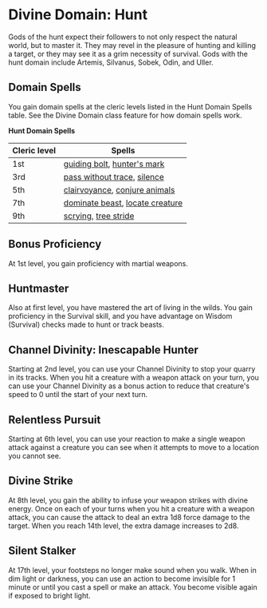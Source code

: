 # Divine Domain: Hunt
Gods of the hunt expect their followers to not only respect the natural world, but to master it. They may revel in the pleasure of hunting and killing a target, or they may see it as a grim necessity of survival. Gods with the hunt domain include Artemis, Silvanus, Sobek, Odin, and Uller.

## Domain Spells
You gain domain spells at the cleric levels listed in the Hunt Domain Spells table. See the Divine Domain class feature for how domain spells work.

**Hunt Domain Spells**

Cleric level | Spells
------------ | ------
1st | [guiding bolt](../../Magic/Spells/guiding-bolt.md), [hunter's mark](../../Magic/Spells/hunters-mark.md)
3rd | [pass without trace](../../Magic/Spells/pass-without-trace.md), [silence](../../Magic/Spells/silence.md)
5th | [clairvoyance](../../Magic/Spells/clairvoyance.md), [conjure animals](../../Magic/Spells/conjure-animals.md)
7th | [dominate beast](../../Magic/Spells/dominate-beast.md), [locate creature](../../Magic/Spells/locate-creature.md)
9th | [scrying](../../Magic/Spells/scrying.md), [tree stride](../../Magic/Spells/tree-stride.md)

## Bonus Proficiency
At 1st level, you gain proficiency with martial weapons.

## Huntmaster
Also at first level, you have mastered the art of living in the wilds. You gain proficiency in the Survival skill, and you have advantage on Wisdom (Survival) checks made to hunt or track beasts.

## Channel Divinity: Inescapable Hunter
Starting at 2nd level, you can use your Channel Divinity to stop your quarry in its tracks. When you hit a creature with a weapon attack on your turn, you can use your Channel Divinity as a bonus action to reduce that creature's speed to 0 until the start of your next turn.

## Relentless Pursuit
Starting at 6th level, you can use your reaction to make a single weapon attack against a creature you can see when it attempts to move to a location you cannot see.

## Divine Strike
At 8th level, you gain the ability to infuse your weapon strikes with divine energy. Once on each of your turns when you hit a creature with a weapon attack, you can cause the attack to deal an extra 1d8 force damage to the target. When you reach 14th level, the extra damage increases to 2d8.

## Silent Stalker
At 17th level, your footsteps no longer make sound when you walk. When in dim light or darkness, you can use an action to become invisible for 1 minute or until you cast a spell or make an attack. You become visible again if exposed to bright light.